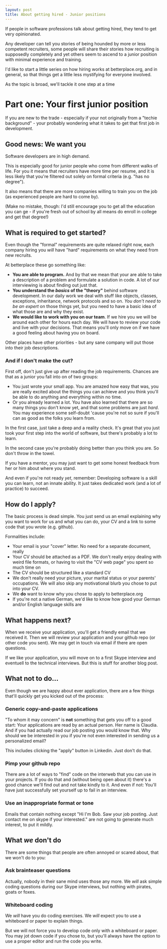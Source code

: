 ```yaml
---
layout: post
title: About getting hired - Junior positions
---
```


If people in software professions talk about getting hired, they tend to get
very opinionated.

Any developer can tell you stories of being hounded by more or
less competent recruiters, some people will share their stories how recruiting is
supposedly completely and yet others seem to ascend to a junior position with
minimal experience and training.

I'd like to start a little series on how hiring works at betterplace.org, and
in general, so that things get a little less mystifying for everyone involved.

As the topic is broad, we'll tackle it one step at a time

# Part one: Your first junior position

If you are new to the trade - especially if your not originally from a
"techie background" - your probably wondering what it takes to get that first
job in development.

## Good news: We want you

Software developers are in high demand.

This is especially good for junior
people who come from different walks of life. For you it means that recruiters
have more time per resume, and it is less likely that you're filtered out
solely on formal criteria (e.g. "has no degree").

It also means that there are more companies willing to train you on the job (as
experienced people are hard to come by).

(Make no mistake, though: I'd still encourage you to get all the education you
can ge - if you're fresh out of school by all means do enroll in college and
get that degree!)

## What is required to get started?

Even though the "formal" requirements are quite relaxed right now, each
company hiring you _will_ have "hard" requirements on what they need from
new recruits.

At betterplace these go something like:

* **You are able to program.** And by that we mean that your are able to take
a description of a problem and formulate a solution in code. A lot of our
interviewing is about finding out just that.
* **You understand the _basics_ of the "theory"** behind software development.
In our daily work we deal with stuff like objects, classes, exceptions,
inheritance, network protocols and so on. _You don't need to be an expert_ on
those things yet, but you need to have a basic idea of what those are and why
they exist.
* **We would like to work with you on our team**. If we hire you we will be
around each other for hours each day. We will have to review your code and live
with your decisions. That means you'll only move on if we have a good feeling
about having you on board.

Other places have other priorities - but any sane company will put those into
their job descriptions.

### And if I don't make the cut?

First off, don't just give up after reading the job requirements. Chances are
that as a junior you fall into on of two groups:

* You just wrote your small app. You are amazed how easy that was, you are
really excited about the things you can achieve and you think you'll be
able to do anything and everything within no time.
* Or you already learned a lot. You have also learned that there are so many
things you don't know yet, and that some problems are just _hard_. You may
experience some self-doubt 'cause you're not so sure if you'll can as good as
the folks you learn from.

In the first case, just take a deep and a reality check. It's great that you
just took your first step into the world of software, but there's probably a
lot to learn.

In the second case you're probably doing better than you think you are. So don't
throw in the towel.

If you have a mentor, you may just want to get some honest feedback from her or
him about where you stand.

And even if you're not ready _yet_, remember: Developing software is a skill you
can learn, not an innate ability. It just takes dedicated work (and a lot
of practice) to succeed.

## How do I apply?

The basic process is dead simple. You just send us an email explaining why
you want to work for us and what you can do, your CV and a link to some
code that you wrote (e.g. github).

Formalities include:

* Your email is your "cover" letter. No need for a separate document, really
* Your CV should be attached as a PDF. We don't really enjoy dealing with weird
file formats, or having to visit the "CV web page" you spent so much time on
* The CV should be structured like a standard CV
* We don't really need your picture, your marital status or your parents'
occupations. We will also skip any motivational blurb you chose to put into
your CV.
* We **do** want to know why you chose to apply to betterplace.org
* If you're not a native German, we'd like to know how good your German
and/or English language skills are

## What happens next?

When we receive your application, you'll get a friendly email that we received
it. Then we will review your application and your github repo (or other code
you sent). We may get in touch via email if there are open questions.

If we like your application, you will move on to a first Skype interview and
eventuell to the technical interviews. But this is stuff for another blog post.

## What **not** to do...

Even though we are happy about ever application, there are a few things that'll
quickly get you kicked out of the process:

### Generic copy-and-paste applications

"To whom it may concern" is **not**
something that gets you off to a good start: Your applications are read by an
actual person. Her name is Claudia. And if you had actually read our job posting
you would know that. Why should we be interested in you if you're not even
interested in sending us a personalized email?

This includes clicking the "apply" button in Linkedin. Just don't do that.

### Pimp your github repo

There are a lot of ways to "find" code on the interweb
that you can use in your projects. If you do that and (without being open about
it) there's a good chance we'll find out and not take kindly to it.
And even if not: You'll have just successfully set yourself up to fail
in an interview.

### Use an inappropriate format or tone

Emails that contain nothing except
"Hi I'm Bob. Saw your job posting. Just contact me on skype if your interested."
are not going to generate much interest, to put it mildly.

## What _we_ don't do

There are some things that people are often annoyed or scared about, that we
won't do to you:

### Ask brainteaser questions

Actually, nobody in their sane mind uses those any more. We _will_ ask simple
coding questions during our Skype interviews, but nothing with pirates, goats
or foxes.

### Whiteboard coding

We _will_ have you do coding exercises. We _will_ expect you to use a whiteboard
or paper to explain things.

But we will not force you to develop code only with a whiteboard or paper.
You may jot down code if you chose to, but you'll always have the option to use
a proper editor and run the code you write.
